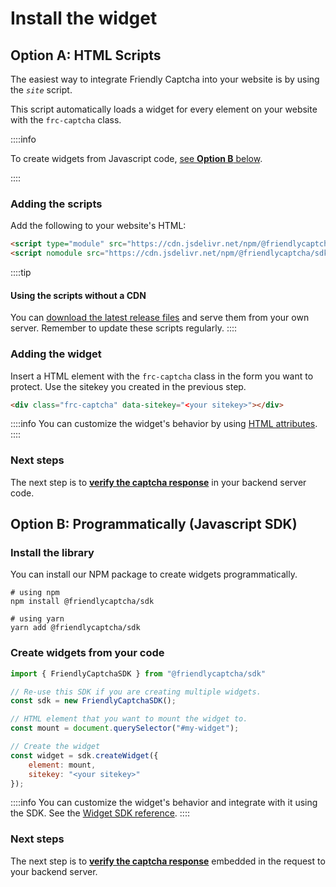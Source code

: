 # Install the widget

## Option A: HTML Scripts

The easiest way to integrate Friendly Captcha into your website is by using the *`site`* script.

This script automatically loads a widget for every element on your website with the `frc-captcha` class.

::::info

To create widgets from Javascript code, [see **Option B** below](#option-b-programmatically-javascript-sdk).

::::

### Adding the scripts

Add the following to your website's HTML:
```html
<script type="module" src="https://cdn.jsdelivr.net/npm/@friendlycaptcha/sdk@0.1.31/site.min.js" async defer></script>
<script nomodule src="https://cdn.jsdelivr.net/npm/@friendlycaptcha/sdk@0.1.31/site.compat.min.js" async defer></script>
```

::::tip
#### Using the scripts without a CDN

You can [download the latest release files](https://cdn.jsdelivr.net/npm/@friendlycaptcha/sdk@0.1.31/) and serve them from your own server.
Remember to update these scripts regularly.
::::


### Adding the widget

Insert a HTML element with the `frc-captcha` class in the form you want to protect. Use the sitekey you created in the previous step.

```html
<div class="frc-captcha" data-sitekey="<your sitekey>"></div>
```
::::info
You can customize the widget's behavior by using [HTML attributes](../sdk/configuration.md).
::::
### Next steps

The next step is to [**verify the captcha response**](./verify.md) in your backend server code.


## Option B: Programmatically (Javascript SDK)

### Install the library

You can install our NPM package to create widgets programmatically.

```shell
# using npm
npm install @friendlycaptcha/sdk

# using yarn
yarn add @friendlycaptcha/sdk
```


### Create widgets from your code


```javascript
import { FriendlyCaptchaSDK } from "@friendlycaptcha/sdk"

// Re-use this SDK if you are creating multiple widgets.
const sdk = new FriendlyCaptchaSDK();
```

```javascript
// HTML element that you want to mount the widget to.
const mount = document.querySelector("#my-widget");

// Create the widget
const widget = sdk.createWidget({
    element: mount,
    sitekey: "<your sitekey>"
});
```

::::info
You can customize the widget's behavior and integrate with it using the SDK. See the [Widget SDK reference](../sdk).
::::

### Next steps

The next step is to [**verify the captcha response**](./verify.md) embedded in the request to your backend server.
